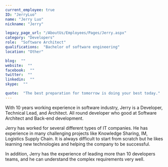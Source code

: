 ```yaml
---
current_employee: true
ID: "JerryLuo"
name: "Jerry Luo"
nickname: "Jerry"

legacy_page_url: "/AboutUs/Employees/Pages/Jerry.aspx"
category: "Developers"
role:  "Software Architect"
qualifications:  "Bachelor of software engineering"
location: "Other"

blog:  ""
website:  ""
facebook:  ""
twitter:  ""
linkedin:  ""
skype:  ""

quote:  "The best preparation for tomorrow is doing your best today."
---
```


With 10 years working experience in software industry, Jerry is a Developer, Technical Lead, and Architect. All round developer who good at Software Architect and Back-end development.  

Jerry has worked for several different types of IT companies. He has experience in many challenging projects like Knowledge Sharing, IM, Logistics Supply Chain. It is always difficult to start from scratch but he likes learning new technologies and helping the company to be successful.

In addition, Jerry has the experience of leading more than 10 developers teams, and he can understand the complex requirements very well.  